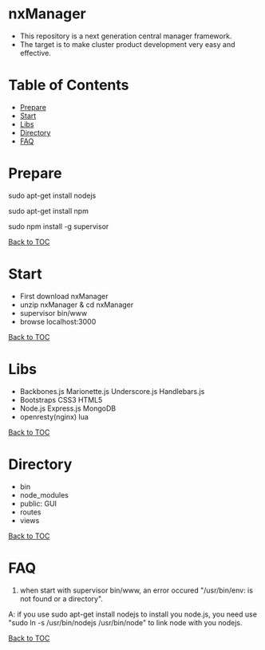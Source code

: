 nxManager
=========

* This repository is a next generation central manager framework.
* The target is to make cluster product development very easy and effective.

Table of Contents
=================

* [Prepare](#Prepare)
* [Start](#Start)
* [Libs](#Libs)
* [Directory](#Directory)
* [FAQ](#FAQ)

Prepare
=======

sudo apt-get install nodejs

sudo apt-get install npm

sudo npm install -g supervisor

[Back to TOC](#table-of-contents)

Start
=====

* First download nxManager
* unzip nxManager & cd nxManager
* supervisor bin/www
* browse localhost:3000

[Back to TOC](#table-of-contents)

Libs
====

* Backbones.js Marionette.js Underscore.js Handlebars.js
* Bootstraps CSS3 HTML5
* Node.js Express.js MongoDB
* openresty(nginx) lua

[Back to TOC](#table-of-contents)

Directory
=========

* bin
* node_modules
* public: GUI
* routes
* views

[Back to TOC](#table-of-contents)

FAQ
===

1. when start with supervisor bin/www, an error occured "/usr/bin/env: is not found or a directory".

A: if you use sudo apt-get install nodejs to install you node.js, you need use "sudo ln -s /usr/bin/nodejs /usr/bin/node" to link node with you nodejs.

[Back to TOC](#table-of-contents)